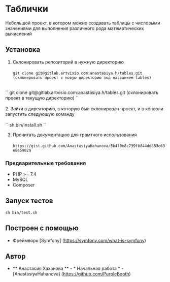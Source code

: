 # Таблички

Небольшой проект, в котором можно создавать таблицы с числовыми значениями для выполнения различного рода математических вычислений

## Установка 

1. Склонировать репозиторий в нужную директорию<br><br>
``
git clone git@gitlab.artvisio.com:anastasiya.h/tables.git (склонировать проект в новую директорию под названием tables)
``
<br>
``
git clone git@gitlab.artvisio.com:anastasiya.h/tables.git (склонировать проект в текущую директорию)
``
<br><br>
2. Зайти в директорию, в которую был склонирован проект, и в консоли запустить следующую команду<br><br>
``
sh bin/install.sh 
``

3. Прочитать документацию для грамтного использования<br><br>
``
https://gist.github.com/AnastasiyaHahanova/5b470e8c739fb844dd883e63e8e5982a
``

### Предварительные требования
- PHP >= 7.4 
- MySQL
- Composer

## Запуск тестов
``
sh bin/test.sh 
``

## Построен с помощью

* Фреймворк [Symfony] (https://symfony.com/what-is-symfony)

## Автор

* ** Анастасия Хаханова ** - * Начальная работа * - [AnastasiyaHahanova] (https://github.com/PurpleBooth)
